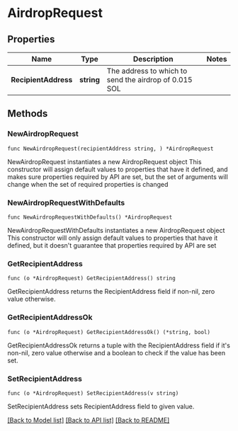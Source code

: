 # AirdropRequest

## Properties

Name | Type | Description | Notes
------------ | ------------- | ------------- | -------------
**RecipientAddress** | **string** | The address to which to send the airdrop of 0.015 SOL | 

## Methods

### NewAirdropRequest

`func NewAirdropRequest(recipientAddress string, ) *AirdropRequest`

NewAirdropRequest instantiates a new AirdropRequest object
This constructor will assign default values to properties that have it defined,
and makes sure properties required by API are set, but the set of arguments
will change when the set of required properties is changed

### NewAirdropRequestWithDefaults

`func NewAirdropRequestWithDefaults() *AirdropRequest`

NewAirdropRequestWithDefaults instantiates a new AirdropRequest object
This constructor will only assign default values to properties that have it defined,
but it doesn't guarantee that properties required by API are set

### GetRecipientAddress

`func (o *AirdropRequest) GetRecipientAddress() string`

GetRecipientAddress returns the RecipientAddress field if non-nil, zero value otherwise.

### GetRecipientAddressOk

`func (o *AirdropRequest) GetRecipientAddressOk() (*string, bool)`

GetRecipientAddressOk returns a tuple with the RecipientAddress field if it's non-nil, zero value otherwise
and a boolean to check if the value has been set.

### SetRecipientAddress

`func (o *AirdropRequest) SetRecipientAddress(v string)`

SetRecipientAddress sets RecipientAddress field to given value.



[[Back to Model list]](../README.md#documentation-for-models) [[Back to API list]](../README.md#documentation-for-api-endpoints) [[Back to README]](../README.md)


